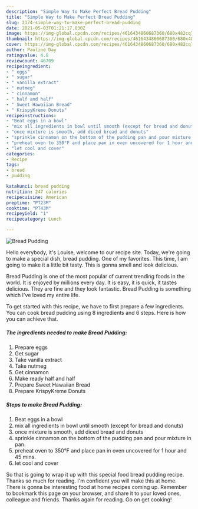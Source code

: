 ```yaml
---
description: "Simple Way to Make Perfect Bread Pudding"
title: "Simple Way to Make Perfect Bread Pudding"
slug: 2174-simple-way-to-make-perfect-bread-pudding
date: 2021-05-03T01:21:17.830Z
image: https://img-global.cpcdn.com/recipes/4616434860687360/680x482cq70/bread-pudding-recipe-main-photo.jpg
thumbnail: https://img-global.cpcdn.com/recipes/4616434860687360/680x482cq70/bread-pudding-recipe-main-photo.jpg
cover: https://img-global.cpcdn.com/recipes/4616434860687360/680x482cq70/bread-pudding-recipe-main-photo.jpg
author: Pauline Day
ratingvalue: 4.8
reviewcount: 46709
recipeingredient:
- " eggs"
- " sugar"
- " vanilla extract"
- " nutmeg"
- " cinnamon"
- " half and half"
- " Sweet Hawaiian Bread"
- " KrispyKreme Donuts"
recipeinstructions:
- "Beat eggs in a bowl"
- "mix all ingredients in bowl until smooth (except for bread and donuts)"
- "once mixture is smooth, add diced bread and donuts"
- "sprinkle cinnamon on the bottom of the pudding pan and pour mixture in pan."
- "preheat oven to 350°F and place pan in oven uncovered for 1 hour and 45 mins."
- "let cool and cover"
categories:
- Recipe
tags:
- bread
- pudding

katakunci: bread pudding 
nutrition: 247 calories
recipecuisine: American
preptime: "PT23M"
cooktime: "PT43M"
recipeyield: "1"
recipecategory: Lunch

---
```



![Bread Pudding](https://img-global.cpcdn.com/recipes/4616434860687360/680x482cq70/bread-pudding-recipe-main-photo.jpg)

Hello everybody, it's Louise, welcome to our recipe site. Today, we're going to make a special dish, bread pudding. One of my favorites. This time, I am going to make it a little bit tasty. This is gonna smell and look delicious.



Bread Pudding is one of the most popular of current trending foods in the world. It is enjoyed by millions every day. It is easy, it is quick, it tastes delicious. They are fine and they look fantastic. Bread Pudding is something which I've loved my entire life.


To get started with this recipe, we have to first prepare a few ingredients. You can cook bread pudding using 8 ingredients and 6 steps. Here is how you can achieve that.

<!--inarticleads1-->

##### The ingredients needed to make Bread Pudding:

1. Prepare  eggs
1. Get  sugar
1. Take  vanilla extract
1. Take  nutmeg
1. Get  cinnamon
1. Make ready  half and half
1. Prepare  Sweet Hawaiian Bread
1. Prepare  KrispyKreme Donuts




<!--inarticleads2-->

##### Steps to make Bread Pudding:

1. Beat eggs in a bowl
1. mix all ingredients in bowl until smooth (except for bread and donuts)
1. once mixture is smooth, add diced bread and donuts
1. sprinkle cinnamon on the bottom of the pudding pan and pour mixture in pan.
1. preheat oven to 350°F and place pan in oven uncovered for 1 hour and 45 mins.
1. let cool and cover




So that is going to wrap it up with this special food bread pudding recipe. Thanks so much for reading. I'm confident you will make this at home. There is gonna be interesting food at home recipes coming up. Remember to bookmark this page on your browser, and share it to your loved ones, colleague and friends. Thanks again for reading. Go on get cooking!
